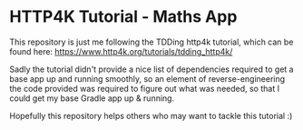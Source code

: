 # HTTP4K Tutorial - Maths App

This repository is just me following the TDDing http4k tutorial, which can be found here: https://www.http4k.org/tutorials/tdding_http4k/

Sadly the tutorial didn't provide a nice list of dependencies required to get a base app up and running smoothly, so an element of 
reverse-engineering the code provided was required to figure out what was needed, so that I could get my base Gradle app up & running.

Hopefully this repository helps others who may want to tackle this tutorial :)
